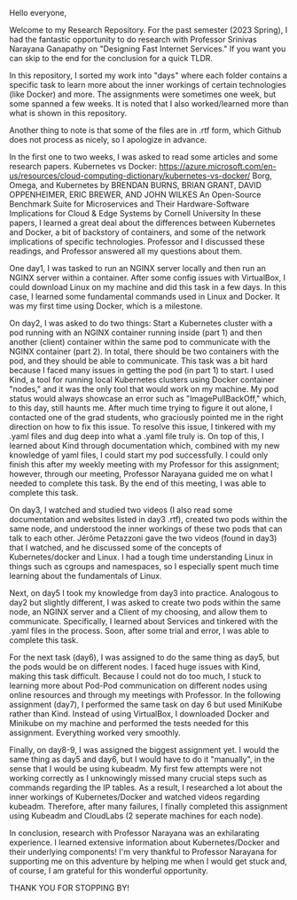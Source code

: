 Hello everyone,

Welcome to my Research Repository. For the past semester (2023 Spring), I had the fantastic opportunity to do research with Professor Srinivas Narayana Ganapathy on "Designing Fast Internet Services." If you want you can skip to the end for the conclusion for a quick TLDR.

In this repository, I sorted my work into "days" where each folder contains a specific task to learn more about the inner workings of certain technologies (like Docker) and more. The assignments were sometimes one week, but some spanned a few weeks. It is noted that I also worked/learned more than what is shown in this repository.

Another thing to note is that some of the files are in .rtf form, which Github does not process as nicely, so I apologize in advance.

In the first one to two weeks, I was asked to read some articles and some research papers.
Kubernetes vs Docker: https://azure.microsoft.com/en-us/resources/cloud-computing-dictionary/kubernetes-vs-docker/
Borg, Omega, and Kubernetes by BRENDAN BURNS, BRIAN GRANT, DAVID OPPENHEIMER, ERIC BREWER, AND JOHN WILKES
An Open-Source Benchmark Suite for Microservices and Their Hardware-Software Implications for Cloud & Edge Systems by Cornell University
In these papers, I learned a great deal about the differences between Kubernetes and Docker, a bit of backstory of containers, and some of the network implications of specific technologies. Professor and I discussed these readings, and Professor answered all my questions about them.

One day1, I was tasked to run an NGINX server locally and then run an NGINX server within a container. After some config issues with VirtualBox, I could download Linux on my machine and did this task in a few days. In this case, I learned some fundamental commands used in Linux and Docker. It was my first time using Docker, which is a milestone.

On day2, I was asked to do two things: Start a Kubernetes cluster with a pod running with an NGINX container running inside (part 1) and then another (client) container within the same pod to communicate with the NGINX container (part 2). In total, there should be two containers with the pod, and they should be able to communicate. This task was a bit hard because I faced many issues in getting the pod (in part 1) to start. I used Kind, a tool for running local Kubernetes clusters using Docker container "nodes," and it was the only tool that would work on my machine. My pod status would always showcase an error such as "ImagePullBackOff," which, to this day, still haunts me. After much time trying to figure it out alone, I contacted one of the grad students, who graciously pointed me in the right direction on how to fix this issue. To resolve this issue, I tinkered with my .yaml files and dug deep into what a .yaml file truly is. On top of this, I learned about Kind through documentation which, combined with my new knowledge of yaml files, I could start my pod successfully. I could only finish this after my weekly meeting with my Professor for this assignment; however, through our meeting, Professor Narayana guided me on what I needed to complete this task. By the end of this meeting, I was able to complete this task.

On day3, I watched and studied two videos (I also read some documentation and websites listed in day3 .rtf), created two pods within the same node, and understood the inner workings of these two pods that can talk to each other. Jérôme Petazzoni gave the two videos (found in day3) that I watched, and he discussed some of the concepts of Kubernetes/docker and Linux. I had a tough time understanding Linux in things such as cgroups and namespaces, so I especially spent much time learning about the fundamentals of Linux.

Next, on day5 I took my knowledge from day3 into practice. Analogous to day2 but slightly different, I was asked to create two pods within the same node, an NGINX server and a Client of my choosing, and allow them to communicate. Specifically, I learned about Services and tinkered with the .yaml files in the process. Soon, after some trial and error, I was able to complete this task.

For the next task (day6), I was assigned to do the same thing as day5, but the pods would be on different nodes. I faced huge issues with Kind, making this task difficult. Because I could not do too much, I stuck to learning more about Pod-Pod communication on different nodes using online resources and through my meetings with Professor. In the following assignment (day7), I performed the same task on day 6 but used MiniKube rather than Kind. Instead of using VirtualBox, I downloaded Docker and Minikube on my machine and performed the tests needed for this assignment. Everything worked very smoothly.

Finally, on day8-9, I was assigned the biggest assignment yet. I would the same thing as day5 and day6, but I would have to do it "manually", in the sense that I would be using kubeadm. My first few attempts were not working correctly as I unknowingly missed many crucial steps such as commands regarding the IP tables. As a result, I researched a lot about the inner workings of Kubernetes/Docker and watched videos regarding kubeadm. Therefore, after many failures, I finally completed this assignment using Kubeadm and CloudLabs (2 seperate machines for each node).

In conclusion, research with Professor Narayana was an exhilarating experience. I learned extensive information about Kubernetes/Docker and their underlying components! I'm very thankful to Professor Narayana for supporting me on this adventure by helping me when I would get stuck and, of course, I am grateful for this wonderful opportunity.

THANK YOU FOR STOPPING BY!
